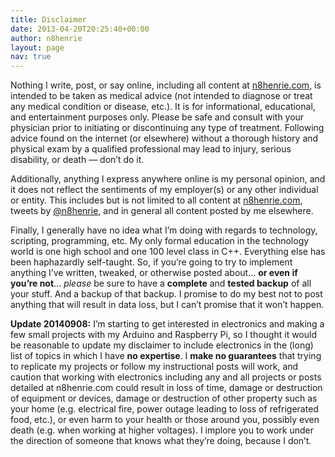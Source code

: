 ```yaml
---
title: Disclaimer
date: 2013-04-20T20:25:40+00:00
author: n8henrie
layout: page
nav: true
---
```


Nothing I write, post, or say online, including all content at
[n8henrie.com](http://n8henrie.com), is intended to be taken as medical advice
(not intended to diagnose or treat any medical condition or disease, etc.). It
is for informational, educational, and entertainment purposes only. Please be
safe and consult with your physician prior to initiating or discontinuing any
type of treatment. Following advice found on the internet (or elsewhere)
without a thorough history and physical exam by a qualified professional may
lead to injury, serious disability, or death — don’t do it.

Additionally, anything I express anywhere online is my personal opinion, and it
does not reflect the sentiments of my employer(s) or any other individual or
entity. This includes but is not limited to all content at
[n8henrie.com](http://n8henrie.com), tweets by <a target="_blank"
href="https://twitter.com/n8henrie" title="Nathan Henrie (n8henrie) on
Twitter">@n8henrie</a>, and in general all content posted by me elsewhere.

Finally, I generally have no idea what I’m doing with regards to technology,
scripting, programming, etc. My only formal education in the technology world
is one high school and one 100 level class in C++. Everything else has been
haphazardly self-taught. So, if you’re going to try to implement anything I’ve
written, tweaked, or otherwise posted about… **or even if you’re not**…
_please_ be sure to have a **complete** and **tested backup** of all your
stuff. And a backup of that backup. I promise to do my best not to post
anything that will result in data loss, but I can’t promise that it won’t
happen.

**Update 20140908:** I’m starting to get interested in electronics and making a
few small projects with my Arduino and Raspberry Pi, so I thought it would be
reasonable to update my disclaimer to include electronics in the (long) list of
topics in which I have **no expertise**. I **make no guarantees** that trying
to replicate my projects or follow my instructional posts will work, and
caution that working with electronics including any and all projects or posts
detailed at n8henrie.com could result in loss of time, damage or destruction of
equipment or devices, damage or destruction of other property such as your home
(e.g. electrical fire, power outage leading to loss of refrigerated food,
etc.), or even harm to your health or those around you, possibly even death
(e.g. when working at higher voltages). I implore you to work under the
direction of someone that knows what they’re doing, because I don’t.
